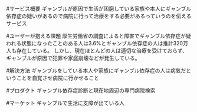 #サービス概要
ギャンブルが原因で生活が困窮している家族や本人にギャンブル依存症の疑いがあるので病院に行って治療をする必要があるっていうのを伝えるサービス

#ユーザーが抱える課題
厚生労働省の調査によると障害でギャンブル依存症が疑われる状態になったことのある人は3.6%とギャンブル依存症の人は推計320万人も存在している。
しかし、現在ほとんどの人は適切な治療を受けておらず、ギャンブルが原因で犯罪や家庭崩壊などが発生している。

#解決方法
ギャンブルをしている本人や家族にギャンブル依存症の人は病気だということを自覚させ病院に行かせること

#プロダクト
ギャンブル依存症診断と現在地周辺の専門病院検索

#マーケット
ギャンブルで生活に支障が出ている人
